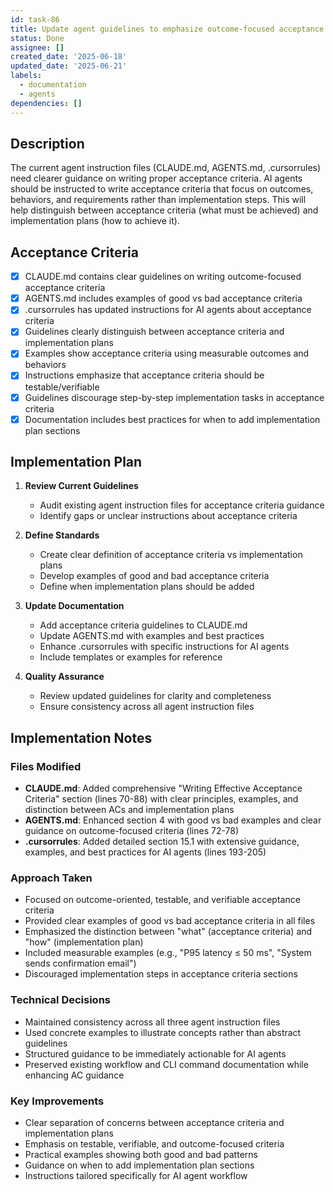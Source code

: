 ```yaml
---
id: task-86
title: Update agent guidelines to emphasize outcome-focused acceptance criteria
status: Done
assignee: []
created_date: '2025-06-18'
updated_date: '2025-06-21'
labels:
  - documentation
  - agents
dependencies: []
---
```


## Description

The current agent instruction files (CLAUDE.md, AGENTS.md, .cursorrules) need clearer guidance on writing proper acceptance criteria. AI agents should be instructed to write acceptance criteria that focus on outcomes, behaviors, and requirements rather than implementation steps. This will help distinguish between acceptance criteria (what must be achieved) and implementation plans (how to achieve it).

## Acceptance Criteria

- [x] CLAUDE.md contains clear guidelines on writing outcome-focused acceptance criteria
- [x] AGENTS.md includes examples of good vs bad acceptance criteria
- [x] .cursorrules has updated instructions for AI agents about acceptance criteria
- [x] Guidelines clearly distinguish between acceptance criteria and implementation plans
- [x] Examples show acceptance criteria using measurable outcomes and behaviors
- [x] Instructions emphasize that acceptance criteria should be testable/verifiable
- [x] Guidelines discourage step-by-step implementation tasks in acceptance criteria
- [x] Documentation includes best practices for when to add implementation plan sections

## Implementation Plan

1. **Review Current Guidelines**
   - Audit existing agent instruction files for acceptance criteria guidance
   - Identify gaps or unclear instructions about acceptance criteria

2. **Define Standards**
   - Create clear definition of acceptance criteria vs implementation plans
   - Develop examples of good and bad acceptance criteria
   - Define when implementation plans should be added

3. **Update Documentation**
   - Add acceptance criteria guidelines to CLAUDE.md
   - Update AGENTS.md with examples and best practices
   - Enhance .cursorrules with specific instructions for AI agents
   - Include templates or examples for reference

4. **Quality Assurance**
   - Review updated guidelines for clarity and completeness
   - Ensure consistency across all agent instruction files

## Implementation Notes

### Files Modified

- **CLAUDE.md**: Added comprehensive "Writing Effective Acceptance Criteria" section (lines 70-88) with clear principles, examples, and distinction between ACs and implementation plans
- **AGENTS.md**: Enhanced section 4 with good vs bad examples and clear guidance on outcome-focused criteria (lines 72-78)  
- **.cursorrules**: Added detailed section 15.1 with extensive guidance, examples, and best practices for AI agents (lines 193-205)

### Approach Taken

- Focused on outcome-oriented, testable, and verifiable acceptance criteria
- Provided clear examples of good vs bad acceptance criteria in all files
- Emphasized the distinction between "what" (acceptance criteria) and "how" (implementation plan)
- Included measurable examples (e.g., "P95 latency ≤ 50 ms", "System sends confirmation email")
- Discouraged implementation steps in acceptance criteria sections

### Technical Decisions

- Maintained consistency across all three agent instruction files
- Used concrete examples to illustrate concepts rather than abstract guidelines
- Structured guidance to be immediately actionable for AI agents
- Preserved existing workflow and CLI command documentation while enhancing AC guidance

### Key Improvements

- Clear separation of concerns between acceptance criteria and implementation plans
- Emphasis on testable, verifiable, and outcome-focused criteria
- Practical examples showing both good and bad patterns
- Guidance on when to add implementation plan sections
- Instructions tailored specifically for AI agent workflow
